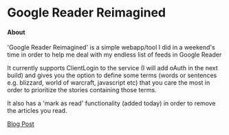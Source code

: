 Google Reader Reimagined
========================

#### About ####

'Google Reader Reimagined' is a simple webapp/tool I did in a weekend's time in order to help me deal with my endless list of feeds in Google Reader

It currently supports ClientLogin to the service (I will add oAuth in the next build) and gives you the option to define some terms (words or sentences e.g. blizzard, world of warcraft, javascript etc) that you care the most in order to prioritize the stories containing those terms.

It also has a 'mark as read' functionality (added today) in order to remove the articles you read.

[Blog Post](http://stelabouras.com/post/4000086387/greaderreimagined)
